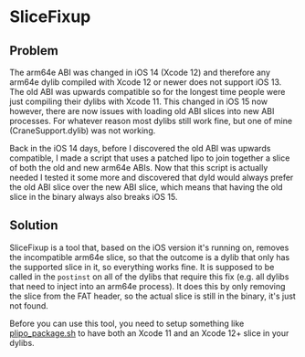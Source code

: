 # SliceFixup

## Problem

The arm64e ABI was changed in iOS 14 (Xcode 12) and therefore any arm64e dylib compiled with Xcode 12 or newer does not support iOS 13. The old ABI was upwards compatible so for the longest time people were just compiling their dylibs with Xcode 11. This changed in iOS 15 now however, there are now issues with loading old ABI slices into new ABI processes. For whatever reason most dylibs still work fine, but one of mine (CraneSupport.dylib) was not working.

Back in the iOS 14 days, before I discovered the old ABI was upwards compatible, I made a script that uses a patched lipo to join together a slice of both the old and new arm64e ABIs. Now that this script is actually needed I tested it some more and discovered that dyld would always prefer the old ABI slice over the new ABI slice, which means that having the old slice in the binary always also breaks iOS 15.

## Solution

SliceFixup is a tool that, based on the iOS version it's running on, removes the incompatible arm64e slice, so that the outcome is a dylib that only has the supported slice in it, so everything works fine. It is supposed to be called in the `postinst` on all of the dylibs that require this fix (e.g. all dylibs that need to inject into an arm64e process). It does this by only removing the slice from the FAT header, so the actual slice is still in the binary, it's just not found.

Before you can use this tool, you need to setup something like [plipo_package.sh](https://github.com/opa334/CCSupport/blob/74762743acb839fcdcaeb61785fa54662b860542/plipo_package.sh) to have both an Xcode 11 and an Xcode 12+ slice in your dylibs.
